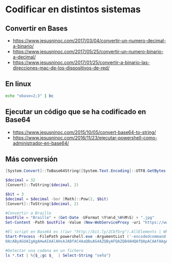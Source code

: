 # Codificar en distintos sistemas

## Convertir en Bases
* https://www.jesusninoc.com/2017/03/04/convertir-un-numero-decimal-a-binario/
* https://www.jesusninoc.com/2017/05/25/convertir-un-numero-binario-a-decimal/
* https://www.jesusninoc.com/2017/01/25/convertir-a-binario-las-direcciones-mac-de-los-dispositivos-de-red/

## En linux
```Bash
echo "obase=2;3" | bc
```

## Ejecutar un código que se ha codificado en Base64
* https://www.jesusninoc.com/2015/10/05/convert-base64-to-string/
* https://www.jesusninoc.com/2016/11/23/ejecutar-powershell-como-administrador-en-base64/

## Más conversión
```PowerShell
[System.Convert]::ToBase64String([System.Text.Encoding]::UTF8.GetBytes('ls *.txt | %{$_;gc $_  | Select-String "seña"}')) | clip
```
```PowerShell
$decimal = 32
[Convert]::ToString($decimal, 2)
```
```PowerShell
$bit = 3
$decimal = $decimal -bor [Math]::Pow(2, $bit)
[Convert]::ToString($decimal, 2)
```
```PowerShell
#Convertir a Braille
$outFile = "Braille" + (Get-Date -UFormat %Y%m%d_%H%M%S) + ".jpg"
Set-Content -Path $outFile -Value (New-WebServiceProxy -uri "https://www.webservicex.net/braille.asmx?WSDL").BrailleText('hi',80) -Encoding Byte
```
```PowerShell
#El script en Base64 es ((iwr "http://bit.ly/2CbfGrg").AllElements | Where class -eq "crayon-pre" | %{$_.innerText}) | iex
Start-Process -FilePath powershell.exe -ArgumentList ('-encodedcommand KAAoAGkAdwByACAAIgBoAHQAdABwADoALwAvAGIAaQB0AC4AbAB5AC8AMgBDAGIAZgBHAHIAZwAiACkALgBBAGwAbABFAGwAZQBtAGUAbgB0AHMAIAB8ACAAVwBoAGUAcgBlACAAYwBsAGEAcwBzACAALQBlAHEAIAAiAGMAcgBhAHkAbwBuAC
0AcAByAGUAIgAgAHwAIAAlAHsAJABfAC4AaQBuAG4AZQByAFQAZQB4AHQAfQApACAAfAAgAGkAZQB4AA==')
```
```PowerShell
#Detectar una cadena en un fichero
ls *.txt | %{$_;gc $_  | Select-String "seña"}
```
